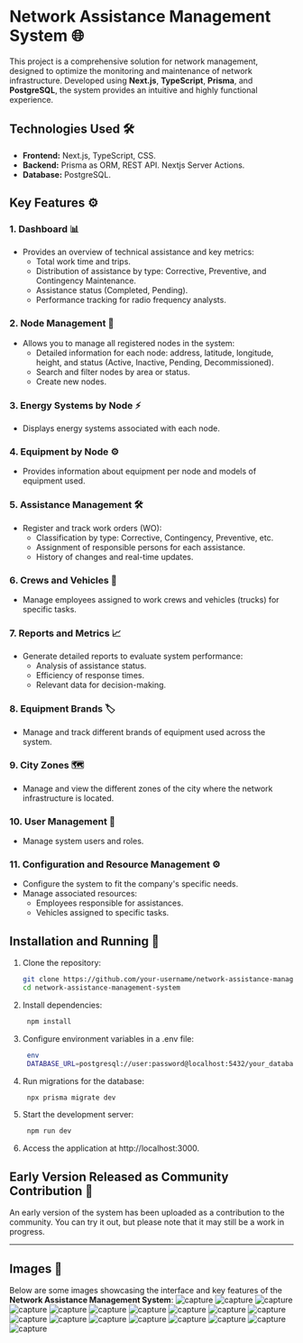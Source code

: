 # Network Assistance Management System 🌐

This project is a comprehensive solution for network management, designed to optimize the monitoring and maintenance of network infrastructure. Developed using **Next.js**, **TypeScript**, **Prisma**, and **PostgreSQL**, the system provides an intuitive and highly functional experience.

## Technologies Used 🛠️

- **Frontend:** Next.js, TypeScript, CSS.
- **Backend:** Prisma as ORM, REST API. Nextjs Server Actions.
- **Database:** PostgreSQL.

## Key Features ⚙️

### 1. Dashboard 📊
- Provides an overview of technical assistance and key metrics:
  - Total work time and trips.
  - Distribution of assistance by type: Corrective, Preventive, and Contingency Maintenance.
  - Assistance status (Completed, Pending).
  - Performance tracking for radio frequency analysts.

### 2. Node Management 📍
- Allows you to manage all registered nodes in the system:
  - Detailed information for each node: address, latitude, longitude, height, and status (Active, Inactive, Pending, Decommissioned).
  - Search and filter nodes by area or status.
  - Create new nodes.

### 3. Energy Systems by Node ⚡
- Displays energy systems associated with each node.

### 4. Equipment by Node ⚙️
- Provides information about equipment per node and models of equipment used.

### 5. Assistance Management 🛠️
- Register and track work orders (WO):
  - Classification by type: Corrective, Contingency, Preventive, etc.
  - Assignment of responsible persons for each assistance.
  - History of changes and real-time updates.

### 6. Crews and Vehicles 🚚
- Manage employees assigned to work crews and vehicles (trucks) for specific tasks.

### 7. Reports and Metrics 📈
- Generate detailed reports to evaluate system performance:
  - Analysis of assistance status.
  - Efficiency of response times.
  - Relevant data for decision-making.

### 8. Equipment Brands 🏷️
- Manage and track different brands of equipment used across the system.

### 9. City Zones 🗺️
- Manage and view the different zones of the city where the network infrastructure is located.

### 10. User Management 👥
- Manage system users and roles.

### 11. Configuration and Resource Management ⚙️
- Configure the system to fit the company's specific needs.
- Manage associated resources:
  - Employees responsible for assistances.
  - Vehicles assigned to specific tasks.

## Installation and Running 🚀

1. Clone the repository:
   ```bash
   git clone https://github.com/your-username/network-assistance-management-system.git
   cd network-assistance-management-system
   
2. Install dependencies:

   ```bash
    npm install

3. Configure environment variables in a .env file:
   ```bash
    env
    DATABASE_URL=postgresql://user:password@localhost:5432/your_database
   
4. Run migrations for the database:
   ```bash
    npx prisma migrate dev

5. Start the development server:
   ```bash
    npm run dev
   
6. Access the application at http://localhost:3000.

## Early Version Released as Community Contribution 🎉
An early version of the system has been uploaded as a contribution to the community. You can try it out, but please note that it may still be a work in progress.

---

## Images 📸

Below are some images showcasing the interface and key features of the **Network Assistance Management System**:
![capture](images/1.png)
![capture](images/2.png)
![capture](images/3.png)
![capture](images/4.png)
![capture](images/5.png)
![capture](images/6.png)
![capture](images/7.png)
![capture](images/8.png)
![capture](images/9.png)
![capture](images/10.png)
![capture](images/11.png)
![capture](images/12.png)
![capture](images/13.png)
![capture](images/01.png)
![capture](images/02.png)
![capture](images/03.png)
![capture](images/04.png)
![capture](images/05.png)


